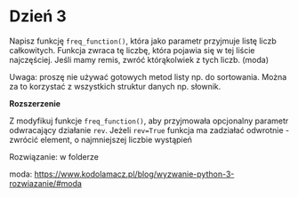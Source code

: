 # Dzień 3

Napisz funkcję `freq_function()`, która jako parametr przyjmuje listę liczb całkowitych. Funkcja zwraca tę liczbę, która pojawia się w tej liście najczęściej. Jeśli mamy remis, zwróć którąkolwiek z tych liczb. (moda)

Uwaga: proszę nie używać gotowych metod listy np. do sortowania. Można za to korzystać z wszystkich struktur danych np. słownik.

**Rozszerzenie**

Z modyfikuj funkcje `freq_function()`, aby przyjmowała opcjonalny parametr odwracający działanie `rev`. Jeżeli `rev=True` funkcja ma zadziałać odwrotnie - zwrócić element, o najmniejszej liczbie wystąpień

Rozwiązanie: w folderze

moda: https://www.kodolamacz.pl/blog/wyzwanie-python-3-rozwiazanie/#moda 

